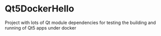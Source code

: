 # Qt5DockerHello
Project with lots of Qt module dependencies for testing the building and running of Qt5 apps under docker
